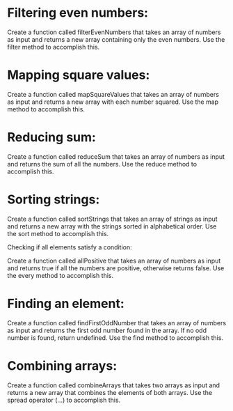 # Filtering even numbers:

Create a function called filterEvenNumbers that takes an array of numbers as input and returns a new array containing only the even numbers.
Use the filter method to accomplish this.


# Mapping square values:

Create a function called mapSquareValues that takes an array of numbers as input and returns a new array with each number squared.
Use the map method to accomplish this.


# Reducing sum:

Create a function called reduceSum that takes an array of numbers as input and returns the sum of all the numbers.
Use the reduce method to accomplish this.


# Sorting strings:

Create a function called sortStrings that takes an array of strings as input and returns a new array with the strings sorted in alphabetical order.
Use the sort method to accomplish this.


Checking if all elements satisfy a condition:

Create a function called allPositive that takes an array of numbers as input and returns true if all the numbers are positive, otherwise returns false.
Use the every method to accomplish this.


# Finding an element:

Create a function called findFirstOddNumber that takes an array of numbers as input and returns the first odd number found in the array. If no odd number is found, return undefined.
Use the find method to accomplish this.


# Combining arrays:

Create a function called combineArrays that takes two arrays as input and returns a new array that combines the elements of both arrays.
Use the spread operator (...) to accomplish this.